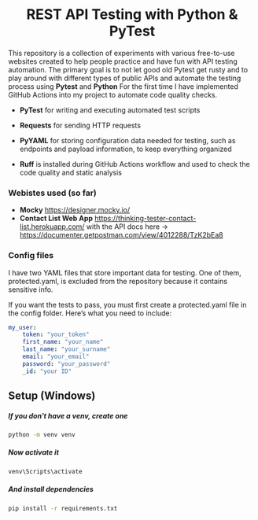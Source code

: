 <h1 align="center">REST API Testing with Python & PyTest</h1>

This repository is a collection of experiments with various free-to-use websites created to help people practice and have fun with API testing automation. 
The primary goal is to not let good old Pytest get rusty and to play around with different types of public APIs and automate the testing process using **Pytest** and **Python**
For the first time I have implemented GitHub Actions into my project to automate code quality checks.

- **PyTest** for writing and executing automated test scripts
- **Requests** for sending HTTP requests
- **PyYAML** for storing configuration data needed for testing, such as endpoints and payload information, to keep everything organized

- **Ruff** is installed during GitHub Actions workflow and used to check the code quality and static analysis

### Webistes used (so far)
- **Mocky** https://designer.mocky.io/
- **Contact List Web App** https://thinking-tester-contact-list.herokuapp.com/ with the API docs here -> https://documenter.getpostman.com/view/4012288/TzK2bEa8

### Config files
I have two YAML files that store important data for testing. One of them, protected.yaml, is excluded from the repository because it contains sensitive info.

If you want the tests to pass, you must first create a protected.yaml file in the config folder.
Here’s what you need to include:

```yaml
my_user:
    token: "your_token"
    first_name: "your_name"
    last_name: "your_surname"
    email: "your_email"
    password: "your_password"
    _id: "your ID"
```

## Setup (Windows)

##### If you don't have a venv, create one
```sh
python -m venv venv
```

##### Now activate it
```sh
venv\Scripts\activate
```

##### And install dependencies 
```sh
pip install -r requirements.txt
```

